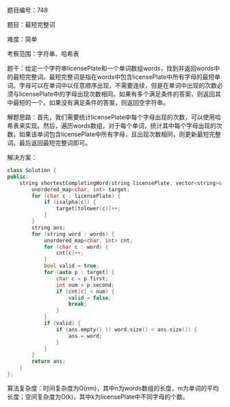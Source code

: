 题目编号：748

题目：最短完整词

难度：简单

考察范围：字符串、哈希表

题干：给定一个字符串licensePlate和一个单词数组words，找到并返回words中的最短完整词。最短完整词是指在words中包含licensePlate中所有字母的最短单词。字母可以在单词中以任意顺序出现，不需要连续，但是在单词中出现的次数必须与licensePlate中的字母出现次数相同。如果有多个满足条件的答案，则返回其中最短的一个。如果没有满足条件的答案，则返回空字符串。

解题思路：首先，我们需要统计licensePlate中每个字母出现的次数，可以使用哈希表来实现。然后，遍历words数组，对于每个单词，统计其中每个字母出现的次数，如果该单词包含licensePlate中所有字母，且出现次数相同，则更新最短完整词。最后返回最短完整词即可。

解决方案：

```cpp
class Solution {
public:
    string shortestCompletingWord(string licensePlate, vector<string>& words) {
        unordered_map<char, int> target;
        for (char c : licensePlate) {
            if (isalpha(c)) {
                target[tolower(c)]++;
            }
        }
        string ans;
        for (string word : words) {
            unordered_map<char, int> cnt;
            for (char c : word) {
                cnt[c]++;
            }
            bool valid = true;
            for (auto p : target) {
                char c = p.first;
                int num = p.second;
                if (cnt[c] < num) {
                    valid = false;
                    break;
                }
            }
            if (valid) {
                if (ans.empty() || word.size() < ans.size()) {
                    ans = word;
                }
            }
        }
        return ans;
    }
};
```

算法复杂度：时间复杂度为O(nm)，其中n为words数组的长度，m为单词的平均长度；空间复杂度为O(k)，其中k为licensePlate中不同字母的个数。